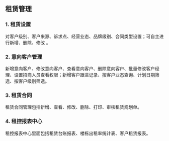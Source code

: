 ## 租赁管理

### 1. 租赁设置

对客户级别、客户来源、诉求点、经营业态、品牌级别、合同类型设置；可自主进行新增、删除、修改 。

### 2. 意向客户管理

新增意向客户、修改意向客户、查看意向客户、删除意向客户、批量修改客户经理、设置招商人员查看权限；新增客户跟进记录、按客户业态查询、计划日期筛选、按客户级别筛选。

### 3. 租赁合同

租赁合同管理包括新增、查看、修改、删除、打印、审核租赁规划单。

### 4. 租控报表中心

租控报表中心里面包括租赁台账报表、楼栋出租率统计表、客户租赁报表。